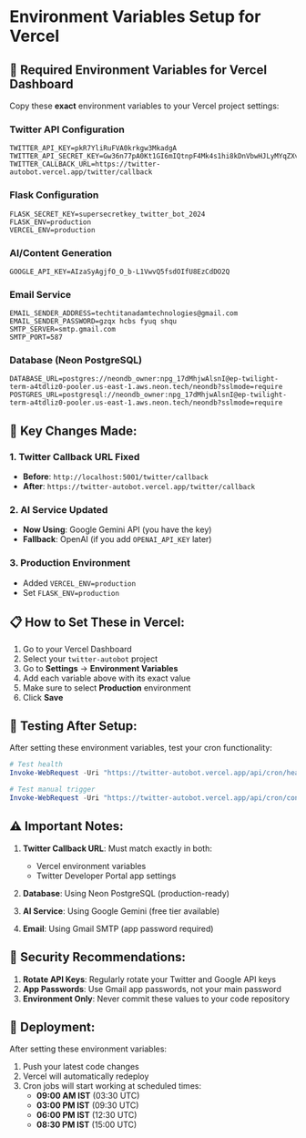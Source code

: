 # Environment Variables Setup for Vercel

## 🔧 **Required Environment Variables for Vercel Dashboard**

Copy these **exact** environment variables to your Vercel project settings:

### **Twitter API Configuration**
```
TWITTER_API_KEY=pkR7YliRuFVA0krkgw3MkadgA
TWITTER_API_SECRET_KEY=Gw36n77pA0Kt1GI6mIQtnpF4Mk4s1hi8kDnVbwHJLyMYqZXv7x
TWITTER_CALLBACK_URL=https://twitter-autobot.vercel.app/twitter/callback
```

### **Flask Configuration**
```
FLASK_SECRET_KEY=supersecretkey_twitter_bot_2024
FLASK_ENV=production
VERCEL_ENV=production
```

### **AI/Content Generation**
```
GOOGLE_API_KEY=AIzaSyAgjfO_O_b-L1VwvQ5fsdOIfU8EzCdDO2Q
```

### **Email Service**
```
EMAIL_SENDER_ADDRESS=techtitanadamtechnologies@gmail.com
EMAIL_SENDER_PASSWORD=gzqx hcbs fyuq shqu
SMTP_SERVER=smtp.gmail.com
SMTP_PORT=587
```

### **Database (Neon PostgreSQL)**
```
DATABASE_URL=postgres://neondb_owner:npg_17dMhjwAlsnI@ep-twilight-term-a4tdliz0-pooler.us-east-1.aws.neon.tech/neondb?sslmode=require
POSTGRES_URL=postgresql://neondb_owner:npg_17dMhjwAlsnI@ep-twilight-term-a4tdliz0-pooler.us-east-1.aws.neon.tech/neondb?sslmode=require
```

## 🔄 **Key Changes Made:**

### 1. **Twitter Callback URL Fixed**
- **Before**: `http://localhost:5001/twitter/callback`
- **After**: `https://twitter-autobot.vercel.app/twitter/callback`

### 2. **AI Service Updated**
- **Now Using**: Google Gemini API (you have the key)
- **Fallback**: OpenAI (if you add `OPENAI_API_KEY` later)

### 3. **Production Environment**
- Added `VERCEL_ENV=production`
- Set `FLASK_ENV=production`

## 📋 **How to Set These in Vercel:**

1. Go to your Vercel Dashboard
2. Select your `twitter-autobot` project
3. Go to **Settings** → **Environment Variables**
4. Add each variable above with its exact value
5. Make sure to select **Production** environment
6. Click **Save**

## 🧪 **Testing After Setup:**

After setting these environment variables, test your cron functionality:

```powershell
# Test health
Invoke-WebRequest -Uri "https://twitter-autobot.vercel.app/api/cron/health"

# Test manual trigger
Invoke-WebRequest -Uri "https://twitter-autobot.vercel.app/api/cron/content-generation" -Method POST
```

## ⚠️ **Important Notes:**

1. **Twitter Callback URL**: Must match exactly in both:
   - Vercel environment variables
   - Twitter Developer Portal app settings

2. **Database**: Using Neon PostgreSQL (production-ready)

3. **AI Service**: Using Google Gemini (free tier available)

4. **Email**: Using Gmail SMTP (app password required)

## 🔐 **Security Recommendations:**

1. **Rotate API Keys**: Regularly rotate your Twitter and Google API keys
2. **App Passwords**: Use Gmail app passwords, not your main password
3. **Environment Only**: Never commit these values to your code repository

## 🚀 **Deployment:**

After setting these environment variables:
1. Push your latest code changes
2. Vercel will automatically redeploy
3. Cron jobs will start working at scheduled times:
   - **09:00 AM IST** (03:30 UTC)
   - **03:00 PM IST** (09:30 UTC)  
   - **06:00 PM IST** (12:30 UTC)
   - **08:30 PM IST** (15:00 UTC) 